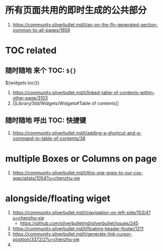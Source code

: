 
# 所有页面共用的即时生成的公共部分

1. https://community.silverbullet.md/t/an-on-the-fly-generated-section-common-to-all-pages/1659

# TOC related

## 随时随地 来个 TOC: `${}`

${widgets.toc()}

1. https://community.silverbullet.md/t/linked-table-of-contents-within-other-page/3103
2. [[Library/Std/Widgets/Widgets#Table of contents]]

## 随时随地 呼出 TOC: 快捷键

1. https://community.silverbullet.md/t/adding-a-shortcut-and-a-command-to-table-of-contents/38

# multiple Boxes or Columns on page

1. https://community.silverbullet.md/t/this-one-goes-to-our-css-specialists/1054?u=chenzhu-xie

# alongside/floating wiget

1. https://community.silverbullet.md/t/navigation-on-left-side/153/4?u=chenzhu-xie
   - https://github.com/silverbulletmd/silverbullet/issues/245
2. https://community.silverbullet.md/t/floating-header-footer/1211
3. https://community.silverbullet.md/t/generate-link-cursor-position/3372/2?u=chenzhu-xie
4. 
